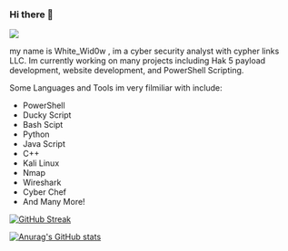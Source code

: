 ### Hi there 👋





![](https://komarev.com/ghpvc/?username=Zen-ith1)

my name is White_Wid0w , im a cyber security analyst with cypher links LLC. Im currently working on many projects including Hak 5 payload development, website development, and PowerShell Scripting. 

Some Languages and Tools im very filmiliar with include: 

- PowerShell
- Ducky Script
- Bash Scipt
- Python
- Java Script
- C++
- Kali Linux
- Nmap
- Wireshark
- Cyber Chef
- And Many More!




[![GitHub Streak](https://github-readme-streak-stats.herokuapp.com?user=Zen-ith1&date_format=M%20j%5B%2C%20Y%5D)](https://git.io/streak-stats)

[![Anurag's GitHub stats](https://github-readme-stats.vercel.app/api?username=Zen-ith1)](https://github.com/anuraghazra/github-readme-stats)
